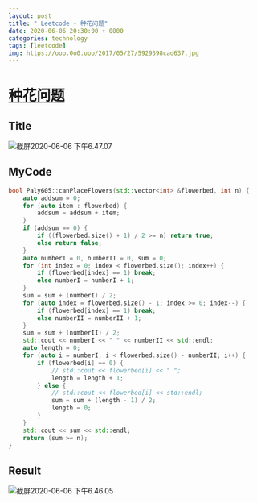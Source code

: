 ```yaml
---
layout: post
title: " Leetcode - 种花问题"
date: 2020-06-06 20:30:00 + 0800
categories: technology
tags: [leetcode]
img: https://ooo.0o0.ooo/2017/05/27/5929398cad637.jpg
---
```

# [种花问题](https://leetcode-cn.com/problems/can-place-flowers/)

## Title

![截屏2020-06-06 下午6.47.07](https://tva1.sinaimg.cn/large/007S8ZIlly1gfirfw0yzdj30ys0fmact.jpg)

## MyCode

```c++
bool Paly605::canPlaceFlowers(std::vector<int> &flowerbed, int n) {
    auto addsum = 0;
    for (auto item : flowerbed) {
        addsum = addsum + item;
    }
    if (addsum == 0) {
        if ((flowerbed.size() + 1) / 2 >= n) return true;
        else return false;
    }
    auto numberI = 0, numberII = 0, sum = 0;
    for (int index = 0; index < flowerbed.size(); index++) {
        if (flowerbed[index] == 1) break;
        else numberI = numberI + 1;
    }
    sum = sum + (numberI) / 2;
    for (auto index = flowerbed.size() - 1; index >= 0; index--) {
        if (flowerbed[index] == 1) break;
        else numberII = numberII + 1;
    }
    sum = sum + (numberII) / 2;
    std::cout << numberI << " " << numberII << std::endl;
    auto length = 0;
    for (auto i = numberI; i < flowerbed.size() - numberII; i++) {
        if (flowerbed[i] == 0) {
            // std::cout << flowerbed[i] << " ";
            length = length + 1;
        } else {
            // std::cout << flowerbed[i] << std::endl;
            sum = sum + (length - 1) / 2;
            length = 0;
        }
    }
    std::cout << sum << std::endl;
    return (sum >= n);
}
```

## Result

![截屏2020-06-06 下午6.46.05](https://tva1.sinaimg.cn/large/007S8ZIlly1gfirexal4aj30x60csgmh.jpg)

